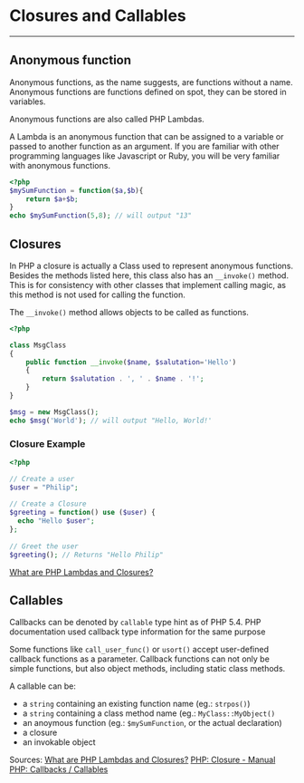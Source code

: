 # Closures and Callables
---

## Anonymous function
Anonymous functions, as the name suggests, are functions without a name. 
Anonymous functions are functions defined on spot, they can be stored in variables.

Anonymous functions are also called PHP Lambdas.

A Lambda is an anonymous function that can be assigned to a variable or passed to another function as an argument. 
If you are familiar with other programming languages like Javascript or Ruby, you will be very familiar with anonymous functions.

```php
<?php
$mySumFunction = function($a,$b){
    return $a+$b;
}
echo $mySumFunction(5,8); // will output "13"
```

## Closures
In PHP a closure is actually a Class used to represent anonymous functions.
Besides the methods listed here, this class also has an `__invoke()` method. 
This is for consistency with other classes that implement calling magic, as this method is not used for calling the function.


The `__invoke()` method allows objects to be called as functions.

```php
<?php

class MsgClass
{
    public function __invoke($name, $salutation='Hello')
    {
        return $salutation . ', ' . $name . '!';
    }
}

$msg = new MsgClass();
echo $msg('World'); // will output "Hello, World!'
```

### Closure Example
```php
<?php

// Create a user
$user = "Philip";
 
// Create a Closure
$greeting = function() use ($user) {
  echo "Hello $user";
};
 
// Greet the user
$greeting(); // Returns "Hello Philip"
```

[What are PHP Lambdas and Closures?](http://culttt.com/2013/03/25/what-are-php-lambdas-and-closures/)


## Callables
Callbacks can be denoted by `callable` type hint as of PHP 5.4. 
PHP documentation used callback type information for the same purpose

Some functions like `call_user_func()` or `usort()` accept user-defined callback functions as a parameter. Callback functions can not only be simple functions, but also object methods, including static class methods.

A callable can be:
* a `string` containing an existing function name (eg.: `strpos()`)
* a `string` containing a class method name (eg.: `MyClass::MyObject()`
* an anoymous function (eg.: `$mySumFunction`, or the actual declaration)
* a closure
* an invokable object 



Sources:
[What are PHP Lambdas and Closures?](http://culttt.com/2013/03/25/what-are-php-lambdas-and-closures/)
[PHP: Closure - Manual](http://php.net/manual/en/class.closure.php)
[PHP: Callbacks / Callables](http://php.net/manual/ro/language.pseudo-types.php#language.types.callback)